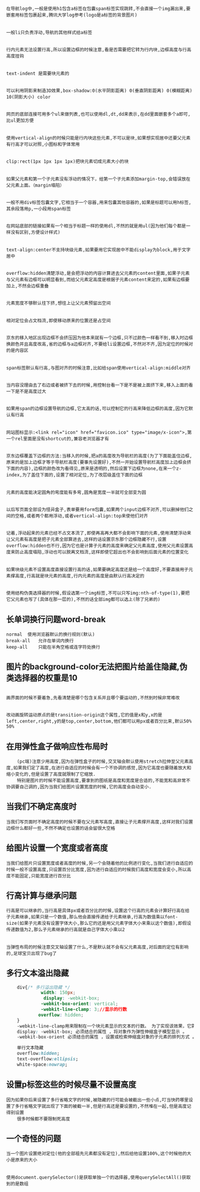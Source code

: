 ## 
    在导航log中,一般是使用h1包含a标签在包囊span标签实现跳转,不会直接一个img漏出来,要嵌套用标签包裹起来,腾讯大学log参考(logo是a标签的背景图片)
## 
    一般li只负责浮动,导航的其他样式给a标签
## 
    行内元素无法设置行高,所以设置边框的时候注意,看是否需要把它转为行内块,边框高度与行高高度挂钩
## 
    text-indent 是需要块元素的
## 
    可以利用阴影来制造3D效果,box-shadow:0(水平阴影距离) 0(垂直阴影距离) 0(模糊距离) 10(阴影大小) color
## 
    网页的底部连接可用多个ul来做列表,也可以使用dl,dt,dd来表示,在dd里面嵌套多个a即可,比ul更加方便
## 
    使用vertical-align的时候只能是行内块这些元素,不可以是块,如果想实现居中还要父元素有行高才可以对照,小图标和字体常用
## 
    clip:rect(1px 1px 1px 1px)把块元素切成元素大小的块
## 
    如果父元素和第一个子元素没有浮动的情况下，给第一个子元素添加margin-top,会错误放在父元素上面。（margin塌陷）
## 
    一般不用div标签包囊文字,它相当于一个容器,用来包囊其他容器的,如果是标题可以用h标签,其余段落用p,一小段用span标签
## 
    在网站底部的链接如果有一个相当于标题一样的使用dl,不然的就是用ul(因为他们每个都是一样没有区别,方便设计样式)
## 
    text-align:center不支持块级元素,如果要用它实现居中不能display为block,用于文字居中
## 
    overflow:hidden清楚浮动,是会把浮动的内容计算进去父元素的content里面,如果子元素与父元素有边框可以明显看到,而给父元素定高度是根据子元素content来定的,如果有边框要加上,不然会边框重叠
## 
    元素宽度不够默认往下挤,想往上让父元素预留出空间
## 
    相对定位会占文档流,即使移动原来的位置还是占空间
## 
    京东的移入地区出现边框不会挤压因为他本来就有一个边框,只不过颜色一样看不到,移入时边框换颜色并且高度改高,省的边框与a边框对齐,不要给li设置边框,不然对不齐,因为定位的时候对的是内容区
## 
    span标签默认有行高,与图对齐的时候注意,比如给span使用vertical-align:middle对齐
## 
    当内容没理由去了右边或者被挤下去的时候,用控制台看一下是不是被上面挤下来,移入上面的看一下是不是高度过大
## 
    如果用span的边框设置导航的边框,它太高的话,可以控制它的行高来降低边框的高度,因为它默认有行高
## 
    网站图标显示:<link rel="icon" href="favicon.ico" type="image/x-icon">,第一个rel里面是没有shortcut的,兼容老浏览器才有
## 
    京东边框覆盖下边框的方法:当移入的时候,把a的高度改为导航栏的高度(为了下面能盖住边框,原来的是加上边框才等于导航栏高度(要事先设置好),不然一开始设置导航栏高度加上边框会挤下面的内容),边框的颜色改为看得见,原来是透明的,然后设置下边框为none,在来一个z-index,为了盖住下面的,设置了相对定位,为了改层级盖住下面的边框
## 
    元素的高度能决定圆角的弯度能有多弯,圆角是宽度一半就可全部变为圆
##
    以后写页面全部设为怪异盒子,表单要用form包囊,如果两个input边框不对齐,可以删掉他们之间的空格,或者两个都用浮动,或者vertical-align:top来使他们对齐
##
    记着,浮动起来的元素已经不占文本流了,即使再高再大都不会影响下面的元素,使用清楚浮动来让父元素有高度是把子元素全部算进去,这样的话设置京东那个边框隐藏不行,设置overflow:hidden也不行,因为它也是计算子元素的高度来确定父元素高度,使用父元素设置高度来防止高度塌陷,浮动也可以脱离文档流,这样即使它超出也不会影响到后面元素的位置变化
##
    如果块级元素不设置高度直接设置行高的话,如果要确定高度还是给一个高度好,不要直接用子元素撑高度,行高就是块元素的高度,行内元素的高度是由默认行高决定的
## 
    使用结构伪类选择器的时候,假设选第一个img标签,不可以只写img:nth-of-type(1),要把它父元素也写了(具体在那一层的),不然的话全部img都可以选上(除了兄弟的)
## 长单词换行问题word-break
    normal	使用浏览器默认的换行规则(默认)
    break-all	允许在单词内换行
    keep-all	只能在半角空格或连字符处换行
## 图片的background-color无法把图片给盖住隐藏,伪类选择器的权重是10
## 
    画界面的时候不要着急,先看清楚是哪个包含关系并且哪个要运动的,不然到时候非常难改
## 
    改动画旋转运动原点的是transition-origin这个属性,它的值是x和y,x的是left,center,right,y的是top,center,bottom,他们都可以用px或者百分比来,默认50% 50%
## 在用弹性盒子做响应性布局时
        (pc端)注意少用高度,因为在弹性盒子的时候,交叉轴会默认使用stretch拉伸至父元素高度,如果我们定了高度,在进行自适应的时候会有一个不协调的感觉,因为它高度也要随着放大和缩小变化的,但是设置了高度就限制了它缩放.
        特别是图片的时候不能设置高度,要拿到的图纸是高度和宽度是合适的,不能宽和高非常不协调要自己调的,因为当我们给图片设置宽度的时候,它的高度会自动变小.
## 当我们不确定高度时
    当我们写页面时不确定高度的时候不要在父元素写高度,直接让子元素撑开高度,这样对我们设置边框什么都好一些,不然不确定也设置的话会留很大空格

## 给图片设置一个宽度或者高度
    当我们给图片只设置宽度或者高度的时候,另一个会随着他的比例进行变化,当我们进行自适应的时候一般不设置高度,只设置百分比宽度,因为进行自适应的时候我们高度和宽度会变小,所以高度不能固定,只能宽度进行百分比
## 行高计算与继承问题
    行高是可以继承的,当行高是具体px或者百分比的时候,设置这个行高的元素会计算好行高在给子元素继承,如果只是一个数值,那么他会直接传递给子元素继承,行高为数值乘以font-size(如果子元素没有设置字体大小,那么它的还是用父元素字体大小来乘以这个数值),即假设传递数值为2,那么子元素继承的行高就是自己字体大小乘以2
## 
    当弹性布局的时候注意交叉轴设置了什么,不是默认就不会有父元素高度,对后面的定位有影响的,足球宝贝出现了bug了
## 多行文本溢出隐藏
```css
    div{/* 多行溢出隐藏 */
             width: 150px;
              display: -webkit-box;
             -webkit-box-orient: vertical;
             -webkit-line-clamp: 3;//显示的行数
            overflow: hidden;
    }
    -webkit-line-clamp用来限制在一个块元素显示的文本的行数。 为了实现该效果，它需要组合其他的WebKit属性。常见结合属性：
    display: -webkit-box; 必须结合的属性 ，将对象作为弹性伸缩盒子模型显示 。
    -webkit-box-orient 必须结合的属性 ，设置或检索伸缩盒对象的子元素的排列方式 。

    单行文本隐藏
    overflow:hidden;
    text-overflow:ellipsis;
    white-space:nowrap;
```
## 设置p标签这些的时候尽量不设置高度
    因为如果你后来设置了多行省略文字的时候,被隐藏的行可能会被截出一些小点,叮当快药哪里设置了多行省略文字就出现了下面的被截一半,但是行高还是要设置的,不然堆在一起,但是高度记得别设置
        很多时候都不要限制死高度
## 一个奇怪的问题
    当一个图片设置绝对定位(他的全部祖先元素都没有定位),然后给他设置100%,这个时候他的大小是原来的大小
## 
    使用document.querySelector()是获取单独一个的选择器,使用querySelectAll()获取到的是数组
